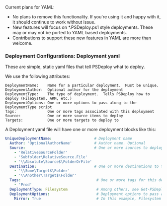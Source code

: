 Current plans for YAML:

* No plans to remove this functionality. If you're using it and happy with it, it should continue to work without issue.
* New features will focus on *.PSDeploy.ps1 style deployments.  These may or may not be ported to YAML based deployments.
* Contributions to support these new features in YAML are more than welcome.

### Deployment Configurations: Deployment yaml

These are simple, static yaml files that tell PSDeploy what to deploy.

We use the following attributes:

```
DeploymentName:    Name for a particular deployment.  Must be unique.
DeploymentAuthor:  Optional author for the deployment
DeploymentType:    The type of deployment.  Tells PSDeploy how to deploy (FileSystem, ARM, etc.)
DeploymentOptions: One or more options to pass along to the DeploymentType script
Tags:              One or more tags associated with this deployment
Source:            One or more source items to deploy
Targets:           One or more targets to deploy to
```

A Deployment yaml file will have one or more deployment blocks like this:

```yaml
UniqueDeploymentName:                   # Deployment name
  Author: 'OptionalAuthorName'          # Author name. Optional
  Source:                               # One or more sources to deploy. These are specific to your DeploymentType
    - 'RelativeSourceFolder'
    - 'Subfolder\RelativeSource.File'
    - '\\Absolute\Source$\FolderOrFile'
  Destination:                          # One or more destinations to target for deployment. These are specific to a DeploymentType
    - '\\Some\Target$\Folder'
    - '\\Another\Target$\Folder'
  Tags:                                  # One or more tags for this deployment. Optional
    - 'Prod'
  DeploymentType: Filesystem             # Among others, see Get-PSDeploymentType
  DeploymentOptions:                     # Deployment options to pass as parameters to DeploymentType script. Optional.
    Mirror: True                         # In this example, Filesystem DeploymentType can mirror folders
```